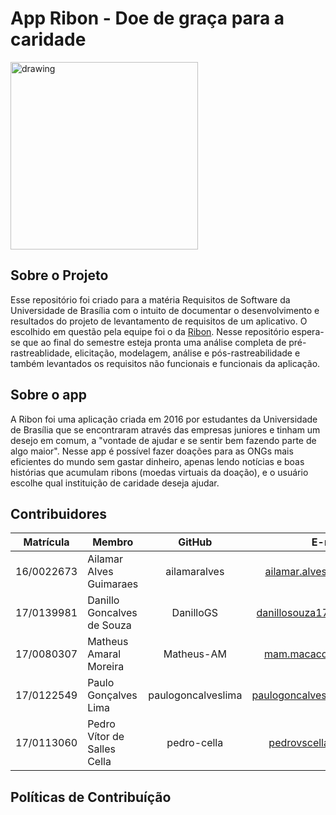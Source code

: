 # App Ribon - Doe de graça para a caridade

<img src="https://lh3.googleusercontent.com/LGl1CcC-8JJ5QbnFF1k9qG_3TnpLD1hLSP2GjuNyTPGCDF_pMCWvnUOhzHkEQR5qfqA6" alt="drawing" width="300"/>

## Sobre o Projeto

Esse repositório foi criado para a matéria Requisitos de Software da Universidade de Brasília com o intuito de documentar o desenvolvimento e resultados do projeto de levantamento de requisitos de um aplicativo. O escolhido em questão pela equipe foi o da [Ribon](https://play.google.com/store/apps/details?id=com.app.ribon&hl=pt_BR). Nesse repositório espera-se que ao final do semestre esteja pronta uma análise completa de pré-rastreablidade, elicitação, modelagem, análise e pós-rastreabilidade e também levantados os requisitos não funcionais e funcionais da aplicação.

## Sobre o app

A Ribon foi uma aplicação criada em 2016 por estudantes da Universidade de Brasília que se encontraram através das empresas juniores e tinham um desejo em comum, a "vontade de ajudar e se sentir bem fazendo parte de algo maior". Nesse app é possível fazer doações para as ONGs mais eficientes do mundo sem gastar dinheiro, apenas lendo notícias e boas histórias que acumulam ribons (moedas virtuais da doação), e o usuário escolhe qual instituição de caridade deseja ajudar.

## Contribuidores

Matrícula| Membro | GitHub | E-mail 
 :-----: | ------ | :----: | :----: 
16/0022673 | Ailamar Alves Guimaraes | ailamaralves | ailamar.alvesg@gmail.com 
17/0139981 | Danillo Goncalves de Souza | DanilloGS | danillosouza1704@gmail.com 
17/0080307 | Matheus Amaral Moreira | Matheus-AM | mam.macacod@gmail.com 
17/0122549 | Paulo Gonçalves Lima | paulogoncalveslima | paulogoncalves436@gmail.com 
17/0113060 | Pedro Vítor de Salles Cella | pedro-cella | pedrovscella@gmail.com 

## Políticas de Contribuíção

